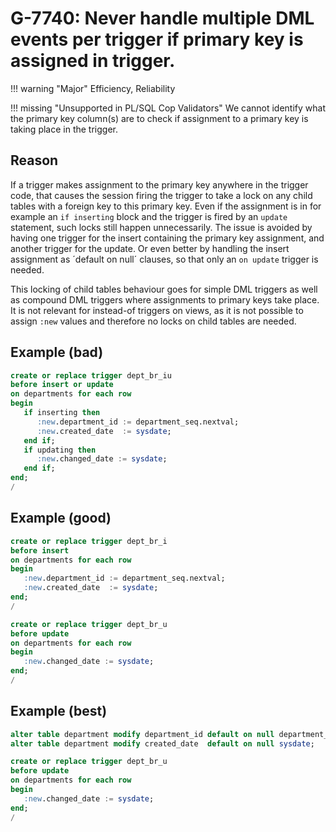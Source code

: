# G-7740: Never handle multiple DML events per trigger if primary key is assigned in trigger.

!!! warning "Major"
    Efficiency, Reliability

!!! missing "Unsupported in PL/SQL Cop Validators"
    We cannot identify what the primary key column(s) are to check if assignment to a primary key is taking place in the trigger.

## Reason

If a trigger makes assignment to the primary key anywhere in the trigger code, that causes the session firing the trigger to take a lock on any child tables with a foreign key to this primary key. Even if the assignment is in for example an `if inserting` block and the trigger is fired by an `update` statement, such locks still happen unnecessarily. The issue is avoided by having one trigger for the insert containing the primary key assignment, and another trigger for the update. Or even better by handling the insert assignment as ´default on null´ clauses, so that only an `on update` trigger is needed.

This locking of child tables behaviour goes for simple DML triggers as well as compound DML triggers where assignments to primary keys take place. It is not relevant for instead-of triggers on views, as it is not possible to assign `:new` values and therefore no locks on child tables are needed.

## Example (bad)

``` sql
create or replace trigger dept_br_iu
before insert or update
on departments for each row
begin
   if inserting then
      :new.department_id := department_seq.nextval;
      :new.created_date  := sysdate;
   end if;
   if updating then
      :new.changed_date := sysdate;
   end if;
end;
/
```

## Example (good)

``` sql
create or replace trigger dept_br_i
before insert
on departments for each row
begin
   :new.department_id := department_seq.nextval;
   :new.created_date  := sysdate;
end;
/

create or replace trigger dept_br_u
before update
on departments for each row
begin
   :new.changed_date := sysdate;
end;
/
```

## Example (best)

``` sql
alter table department modify department_id default on null department_seq.nextval;
alter table department modify created_date  default on null sysdate;

create or replace trigger dept_br_u
before update
on departments for each row
begin
   :new.changed_date := sysdate;
end;
/
```